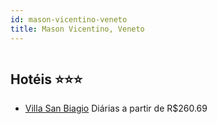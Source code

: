 ```yaml
---
id: mason-vicentino-veneto
title: Mason Vicentino, Veneto
---
```


<center><img src="https://assets.cosmos-data.com/55/01701a6a1646d69355bbdd21ba1269f3/1945970.jpg" alt="" /></center>


## Hotéis ⭐️⭐️⭐️

-    [Villa San Biagio](https://www.hurb.com/aud/https://www.hurb.com/hoteis/mason-vicentino/villa-san-biagio-JNP-JP733317?cmp=18055) Diárias a partir de R$260.69
   > 
